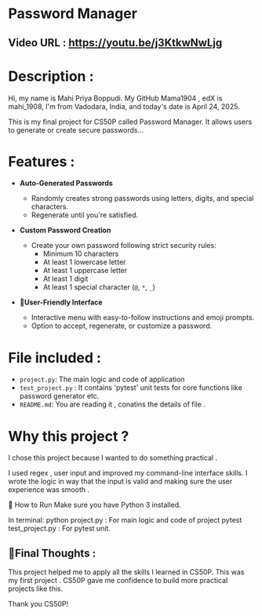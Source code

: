 # Password Manager
## Video URL : https://youtu.be/j3KtkwNwLjg

# Description :
 Hi, my name is Mahi Priya Boppudi. My GitHub Mama1904 , edX is mahi_1908, I'm from Vadodara, India, and today's date is April 24, 2025.

 This is my final project for CS50P called Password Manager. It allows users to generate or create secure passwords...

# Features :

- **Auto-Generated Passwords**
  - Randomly creates strong passwords using letters, digits, and special characters.
  - Regenerate until you're satisfied.

- **Custom Password Creation**
  - Create your own password following strict security rules:
    - Minimum 10 characters
    - At least 1 lowercase letter
    - At least 1 uppercase letter
    - At least 1 digit
    - At least 1 special character (`@`, `*`, `_`)

- **📱User-Friendly Interface**
  - Interactive menu with easy-to-follow instructions and emoji prompts.
  - Option to accept, regenerate, or customize a password.

# File included :
- `project.py`: The main logic and code of application
- `test_project.py` : It contains 'pytest' unit tests for core functions like password generator etc.
- `README.md`: You are reading it , conatins the details of file .

# Why this project ?
I chose this project because I wanted to do something practical .

I used regex , user input and improved my command-line interface skills.
I wrote the logic in way that the input is valid and making sure the user experience was smooth .

🚀 How to Run
Make sure you have Python 3 installed.

In terminal:
python project.py : For main logic and code of project
pytest test_project.py : For pytest unit.

## 🎇Final Thoughts :
This project helped me to apply all the skills I learned in CS50P.
This was my first project . CS50P gave me confidence to build more practical projects like this.

Thank you CS50P!
